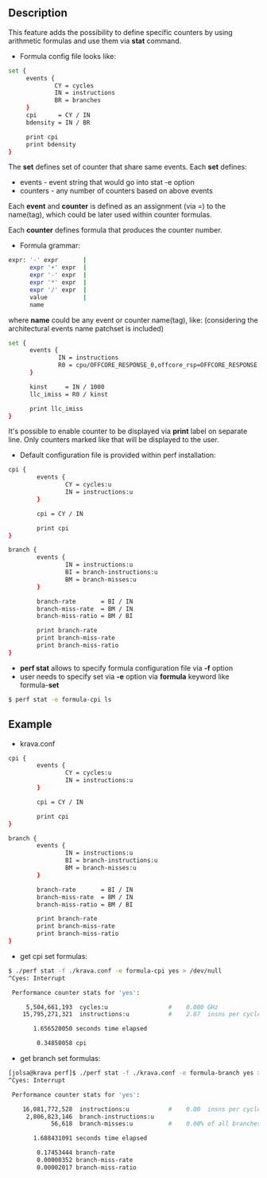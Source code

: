 ## Description
This feature adds the possibility to define specific counters
by using arithmetic formulas and use them via **stat** command.

- Formula config file looks like:

```sh
set {
     events {
             CY = cycles
             IN = instructions
             BR = branches
     }   
     cpi      = CY / IN
     bdensity = IN / BR

     print cpi 
     print bdensity
}
```

The **set** defines set of counter that share same events.
Each **set** defines:

- events   - event string that would go into stat -e option
- counters - any number of counters based on above events

Each **event** and **counter** is defined as an assignment (via =)
to the name(tag), which could be later used within counter
formulas.

Each **counter** defines formula that produces the counter number.

- Formula grammar:

```sh
expr: '-' expr       | 
      expr '+' expr  | 
      expr '-' expr  | 
      expr '*' expr  | 
      expr '/' expr  | 
      value          | 
      name
```

where **name** could be any event or counter name(tag), like:
(considering the architectural events name patchset is included)

```sh
set { 
      events { 
              IN = instructions
              R0 = cpu/OFFCORE_RESPONSE_0,offcore_rsp=OFFCORE_RESPONSE.(DMND_IFETCH|LLC_MISS_LOCAL)/
      } 

      kinst     = IN / 1000
      llc_imiss = R0 / kinst

      print llc_imiss
} 
```

It's possible to enable counter to be displayed via **print**
label on separate line. Only counters marked like that
will be displayed to the user.

- Default configuration file is provided within perf installation:
```sh
cpi {
        events {
                CY = cycles:u
                IN = instructions:u
        }

        cpi = CY / IN

        print cpi
}

branch {
        events {
                IN = instructions:u
                BI = branch-instructions:u
                BM = branch-misses:u
        }

        branch-rate       = BI / IN
        branch-miss-rate  = BM / IN
        branch-miss-ratio = BM / BI

        print branch-rate
        print branch-miss-rate
        print branch-miss-ratio
}
```

- **perf stat** allows to specify formula configuration file via **-f** option
- user needs to specify set via **-e** option via **formula** keyword like formula-**set**

```sh
$ perf stat -e formula-cpi ls
```

## Example

- krava.conf
```sh
cpi {
        events {
                CY = cycles:u
                IN = instructions:u
        }

        cpi = CY / IN

        print cpi
}

branch {
        events {
                IN = instructions:u
                BI = branch-instructions:u
                BM = branch-misses:u
        }

        branch-rate       = BI / IN
        branch-miss-rate  = BM / IN
        branch-miss-ratio = BM / BI

        print branch-rate
        print branch-miss-rate
        print branch-miss-ratio
}
```

- get cpi set formulas:

```sh
$ ./perf stat -f ./krava.conf -e formula-cpi yes > /dev/null
^Cyes: Interrupt

 Performance counter stats for 'yes':

     5,504,661,193  cycles:u                 #    0.000 GHz                    
    15,795,271,321  instructions:u           #    2.87  insns per cycle        

       1.656520050 seconds time elapsed

        0.34850058 cpi                      
```

- get branch set formulas:

```sh
[jolsa@krava perf]$ ./perf stat -f ./krava.conf -e formula-branch yes > /dev/null
^Cyes: Interrupt

 Performance counter stats for 'yes':

    16,081,772,528  instructions:u           #    0.00  insns per cycle        
     2,806,823,146  branch-instructions:u                                      
            56,618  branch-misses:u          #    0.00% of all branches        

       1.688431091 seconds time elapsed

        0.17453444 branch-rate              
        0.00000352 branch-miss-rate         
        0.00002017 branch-miss-ratio        
```
